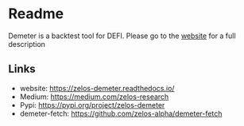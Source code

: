# Readme

Demeter is a backtest tool for DEFI. Please go to the [website](https://zelos-demeter.readthedocs.io/) for a full description

## Links

* website: https://zelos-demeter.readthedocs.io/
* Medium: https://medium.com/zelos-research
* Pypi: https://pypi.org/project/zelos-demeter
* demeter-fetch: https://github.com/zelos-alpha/demeter-fetch
